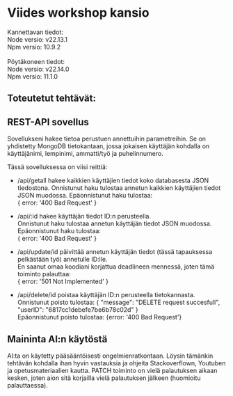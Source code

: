 # Viides workshop kansio
Kannettavan tiedot:  
Node versio: v22.13.1  
Npm versio: 10.9.2 
<br><br> 
Pöytäkoneen tiedot:  
Node versio: v22.14.0  
Npm versio: 11.1.0
## Toteutetut tehtävät:

## REST-API sovellus
Sovellukseni hakee tietoa perustuen annettuihin parametreihin. Se on yhdistetty MongoDB tietokantaan, jossa jokaisen käyttäjän kohdalla on käyttäjänimi, lempinimi, ammatti/työ ja puhelinnumero.  

Tässä sovelluksessa on viisi reittiä:  
- /api/getall hakee kaikkien käyttäjien tiedot koko databasesta JSON tiedostona.
Onnistunut haku tulostaa annetun kaikkien käyttäjien tiedot JSON muodossa.
Epäonnistunut haku tulostaa:  
{ error: '400 Bad Request' }

- /api/:id hakee käyttäjän tiedot ID:n perusteella.  
Onnistunut haku tulostaa annetun käyttäjän tiedot JSON muodossa.
Epäonnistunut haku tulostaa:  
{ error: '400 Bad Request' }

- /api/update/id päivittää annetun käyttäjän tiedot (tässä tapauksessa pelkästään työ) annetulle ID:lle.  
En saanut omaa koodiani korjattua deadlineen mennessä, joten tämä toiminto palauttaa:  
{ error: '501 Not Implemented' }

- /api/delete/id poistaa käyttäjän ID:n perusteella tietokannasta.  
Onnistunut poisto tulostaa:
{
    "message": "DELETE request succesfull",
    "userID": "6817cc1debefe7be6b78c02d"
}  
Epäonnistunut poisto tulostaa: 
{error: '400 Bad Request'} 

## Maininta AI:n käytöstä
AI:ta on käytetty pääsääntöisesti ongelmienratkontaan. Löysin tämänkin tehtävän kohdalla ihan hyvin vastauksia ja ohjeita Stackoverflown, Youtuben ja opetusmateriaalien kautta. PATCH toiminto on vielä palautuksen aikaan kesken, joten aion sitä korjailla vielä palautuksen jälkeen (huomioitu palauttaessa).
